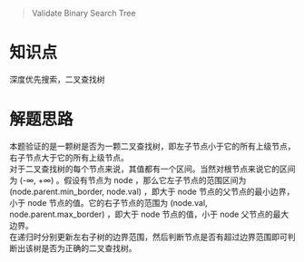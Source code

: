 > Validate Binary Search Tree

# 知识点
深度优先搜索，二叉查找树

# 解题思路
本题验证的是一颗树是否为一颗二叉查找树，即左子节点小于它的所有上级节点，右子节点大于它的所有上级节点。  
对于二叉查找树的每个节点来说，其值都有一个区间。当然对根节点来说它的区间为 (-∞, +∞) 。假设有节点为 node ，那么它左子节点的范围区间为 (node.parent.min_border, node.val) ，即大于 node 节点的父节点的最小边界，小于 node 节点的值。它的右子节点的范围为 (node.val, node.parent.max_border) ，即大于 node 节点的值，小于 node 父节点的最大边界。  
在递归时分别更新左右子树的边界范围，然后判断节点是否有超过边界范围即可判断出该树是否为正确的二叉查找树。